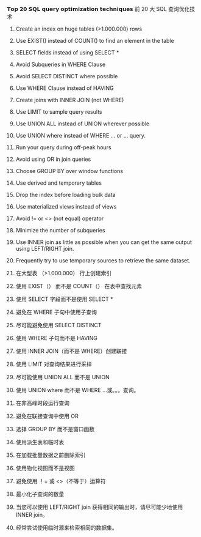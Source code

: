 𝗧𝗼𝗽 𝟮𝟬 𝗦𝗤𝗟 𝗾𝘂𝗲𝗿𝘆 𝗼𝗽𝘁𝗶𝗺𝗶𝘇𝗮𝘁𝗶𝗼𝗻 𝘁𝗲𝗰𝗵𝗻𝗶𝗾𝘂𝗲𝘀 
前 20 大 SQL 查询优化技术

1. Create an index on huge tables (>1.000.000) rows
2. Use EXIST() instead of COUNT() to find an element in the table
3. SELECT fields instead of using SELECT *
4. Avoid Subqueries in WHERE Clause
5. Avoid SELECT DISTINCT where possible
6. Use WHERE Clause instead of HAVING
7. Create joins with INNER JOIN (not WHERE)
8. Use LIMIT to sample query results
9. Use UNION ALL instead of UNION wherever possible
10. Use UNION where instead of WHERE ... or ... query.
11. Run your query during off-peak hours
12. Avoid using OR in join queries
14. Choose GROUP BY over window functions
15. Use derived and temporary tables
16. Drop the index before loading bulk data
16. Use materialized views instead of views
17. Avoid != or <> (not equal) operator
18. Minimize the number of subqueries
19. Use INNER join as little as possible when you can get the same output using LEFT/RIGHT join.
20. Frequently try to use temporary sources to retrieve the same dataset.

1. 在大型表 （>1.000.000） 行上创建索引
2. 使用 EXIST（） 而不是 COUNT（） 在表中查找元素
3. 使用 SELECT 字段而不是使用 SELECT *
4. 避免在 WHERE 子句中使用子查询
5. 尽可能避免使用 SELECT DISTINCT
6. 使用 WHERE 子句而不是 HAVING
7. 使用 INNER JOIN（而不是 WHERE）创建联接
8. 使用 LIMIT 对查询结果进行采样
9. 尽可能使用 UNION ALL 而不是 UNION
10. 使用 UNION where 而不是 WHERE ...或。。。查询。
11. 在非高峰时段运行查询
12. 避免在联接查询中使用 OR
14. 选择 GROUP BY 而不是窗口函数
15. 使用派生表和临时表
16. 在加载批量数据之前删除索引
16. 使用物化视图而不是视图
17. 避免使用 ！= 或 <>（不等于）运算符
18. 最小化子查询的数量
19. 当您可以使用 LEFT/RIGHT join 获得相同的输出时，请尽可能少地使用 INNER join。
20. 经常尝试使用临时源来检索相同的数据集。
